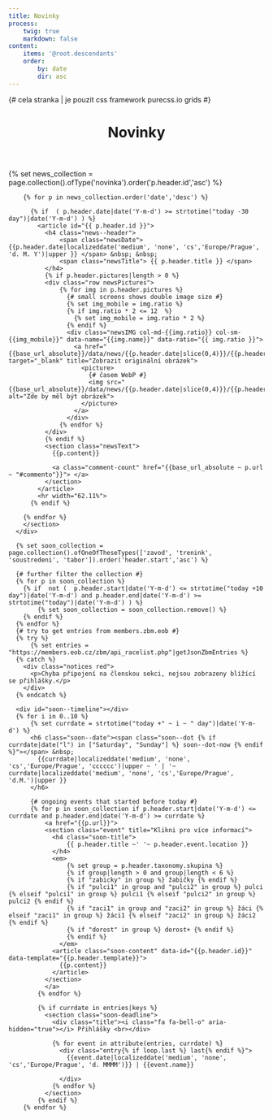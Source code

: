 ```yaml
---
title: Novinky
process:
    twig: true
    markdown: false
content:
    items: '@root.descendants'
    order:
        by: date
        dir: asc
---
```


<div class="row no-gutters" style="height:100%"> {# cela stranka | je pouzit css framework purecss.io grids #}
  
  <div id="novinky" class="col-md-8"> <!-- plan + novinky vlevo -->
      <div class="inner">
        <header id="header">
            <h1>Novinky</h1>
        </header>
        <section>
        {% set news_collection = page.collection().ofType('novinka').order('p.header.id','asc') %}

        {% for p in news_collection.order('date','desc') %}

          {% if  ( p.header.date|date('Y-m-d') >= strtotime("today -30 day")|date('Y-m-d') ) %}
            <article id="{{ p.header.id }}">
              <h4 class="news--header">
                  <span class="newsDate">{{p.header.date|localizeddate('medium', 'none', 'cs','Europe/Prague', 'd. M. Y')|upper }} </span> &nbsp; &nbsp; 
                  <span class="newsTitle"> {{ p.header.title }} </span>
              </h4>
              {% if p.header.pictures|length > 0 %}
              <div class="row newsPictures">
                  {% for img in p.header.pictures %}
                    {# small screens shows double image size #}
                    {% set img_mobile = img.ratio %}
                    {% if img.ratio * 2 <= 12  %}
                      {% set img_mobile = img.ratio * 2 %}
                    {% endif %}
                    <div class="newsIMG col-md-{{img.ratio}} col-sm-{{img_mobile}}" data-name="{{img.name}}" data-ratio="{{ img.ratio }}">
                      <a href="{{base_url_absolute}}/data/news/{{p.header.date|slice(0,4)}}/{{p.header.id}}/img/{{img.name}}" target="_blank" title="Zobrazit originální obrázek">
                        <picture>
                          {# časem WebP #}
                          <img src="{{base_url_absolute}}/data/news/{{p.header.date|slice(0,4)}}/{{p.header.id}}/img/{{img.name}}_preview.jpg" alt="Zde by měl být obrázek">
                        </picture>
                      </a>
                    </div>
                  {% endfor %}
              </div>
              {% endif %}
              <section class="newsText">
                {{p.content}}
		
                <a class="comment-count" href="{{base_url_absolute ~ p.url ~ "#commento"}}"> </a> 
              </section>
            </article>
            <hr width="62.11%">
          {% endif %}

        {% endfor %}
        </section>
      </div>      
  </div> <!--  novinky -->


  <div id="soon" class="col-md-4">
      
      {% set soon_collection = page.collection().ofOneOfTheseTypes(['zavod', 'trenink', 'soustredeni', 'tabor']).order('header.start','asc') %}

      {# further filter the collection #}
      {% for p in soon_collection %}
        {% if  not (  p.header.start|date('Y-m-d') <= strtotime("today +10 day")|date('Y-m-d') and p.header.end|date('Y-m-d') >= strtotime("today")|date('Y-m-d') ) %}
            {% set soon_collection = soon_collection.remove() %}
        {% endif %}
      {% endfor %}
      {# try to get entries from members.zbm.eob #}
      {% try %}
          {% set entries = "https://members.eob.cz/zbm/api_racelist.php"|getJsonZbmEntries %}
      {% catch %}
        <div class="notices red">
          <p>Chyba připojení na členskou sekci, nejsou zobrazeny blížící se přihlášky.</p>
        </div>
      {% endcatch %}

      <div id="soon--timeline"></div>
      {% for i in 0..10 %}
          {% set currdate = strtotime("today +" ~ i ~ " day")|date('Y-m-d') %}
          <h6 class="soon--date"><span class="soon--dot {% if currdate|date("l") in ["Saturday", "Sunday"] %} soon--dot-now {% endif %}"></span> &nbsp;
            {{currdate|localizeddate('medium', 'none', 'cs','Europe/Prague', 'cccccc')|upper ~ ' | '~ currdate|localizeddate('medium', 'none', 'cs','Europe/Prague', 'd.M.')|upper }}
          </h6>
          
          {# ongoing events that started before today #}
          {% for p in soon_collection if p.header.start|date('Y-m-d') <= currdate and p.header.end|date('Y-m-d') >= currdate %}      
              <a href="{{p.url}}">
              <section class="event" title="Klikni pro více informací">
                <h4 class="soon-title">
                    {{ p.header.title ~' '~ p.header.event.location }} 
                </h4>
                <em>
                    {% set group = p.header.taxonomy.skupina %}
                    {% if group|length > 0 and group|length < 6 %}
                    {% if "zabicky" in group %} žabičky {% endif %} 
                    {% if "pulci1" in group and "pulci2" in group %} pulci {% elseif "pulci1" in group %} pulci1 {% elseif "pulci2" in group %} pulci2 {% endif %} 
                    {% if "zaci1" in group and "zaci2" in group %} žáci {% elseif "zaci1" in group %} žáci1 {% elseif "zaci2" in group %} žáci2 {% endif %} 
                    {% if "dorost" in group %} dorost+ {% endif %}
                    {% endif %}
                  </em>
                <article class="soon-content" data-id="{{p.header.id}}" data-template="{{p.header.template}}">
                  {{p.content}}
                </article>
              </section>
              </a>
            {% endfor %}

            {% if currdate in entries|keys %}
              <section class="soon-deadline">
                <div class="title"><i class="fa fa-bell-o" aria-hidden="true"></i> Přihlášky <br></div>

                {% for event in attribute(entries, currdate) %}
                  <div class="entry{% if loop.last %} last{% endif %}">
                    {{event.date|localizeddate('medium', 'none', 'cs','Europe/Prague', 'd. MMMM')}} | {{event.name}}

                  </div>
                {% endfor %}
              </section>
            {% endif %}
        {% endfor %}

       



  </div> <!-- blizi se -->

</div> <!-- uzavira celou stranku , pure-g -->

